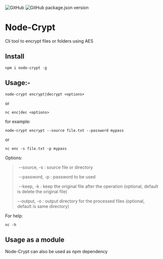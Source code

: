 ![GitHub](https://img.shields.io/github/license/rubinder25/node-crypt?style=flat-square) ![GitHub package.json version](https://img.shields.io/github/package-json/v/rubinder25/node-crypt?style=flat-square) 

# Node-Crypt

Cli tool to encrypt files or folders using AES

## Install

```
npm i node-crypt -g
```

## Usage:-

```
node-crypt encrypt|decrypt <options>
```

or

```
nc enc|dec <options>
```



for example:

```
node-crypt encrypt --source file.txt --password mypass
```

or

```
nc enc -s file.txt -p mypass
```

Options:

> ​    --source, -s <source>:                       source file or directory
>
> ​    --password, -p <password>:            password to be used
>
> ​    --keep, -k :                                               keep the original file after the operation (optional, default is delete the original file)
>
>    --output, -o <ouput directory>:  output directory for the processed files (optional, default is same directory)

For help:

```
nc -h
```

## Usage as a module

Node-Crypt can also be used as npm dependency

